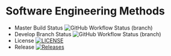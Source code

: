 # Software Engineering Methods
* Master Build Status ![GitHub Workflow Status (branch)](https://img.shields.io/github/actions/workflow/status/tormad1/sem/main.yml?branch=main)
* Develop Branch Status ![GitHub Workflow Status (branch)](https://img.shields.io/github/actions/workflow/status/tormad1/sem/main.yml?branch=develop)
* License [![LICENSE](https://img.shields.io/github/license/tormad1/sem.svg?style=flat-square)](https://github.com/tormad1/sem/blob/master/LICENSE)
* Release [![Releases](https://img.shields.io/github/release/tormad1/sem/all.svg?style=flat-square)](https://github.com/tormad1/sem/releases)
